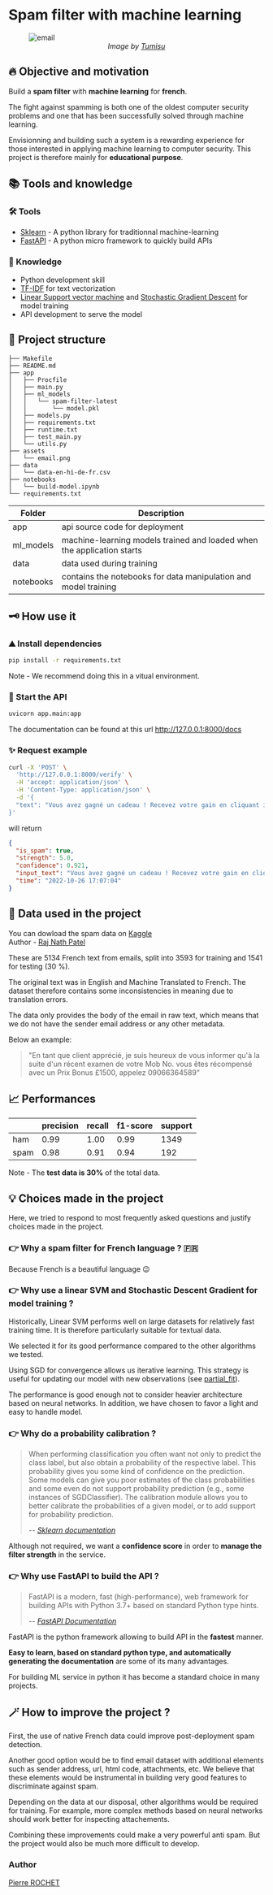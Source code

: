# Spam filter with machine learning

<figure>
  <img src="./assets/email.png" alt="email"/>
  <figcaption align="center"><i>Image by <a href="https://pixabay.com/fr/users/tumisu-148124/?utm_source=link-attribution&amp;utm_medium=referral&amp;utm_campaign=image&amp;utm_content=2362038">Tumisu</a></i></figcaption>
</figure>

## 🔥 Objective and motivation

Build a **spam filter** with **machine learning** for **french**.

The fight against spamming is both one of the oldest computer security problems and one that has been successfully solved through machine learning.

Envisionning and building such a system is a rewarding experience for those interested in applying machine learning to computer security. This project is therefore mainly for **educational purpose**.

## 📚 Tools and knowledge

### 🛠 Tools

- [Sklearn](https://scikit-learn.org/stable/) - A python library for traditionnal machine-learning
- [FastAPI](https://fastapi.tiangolo.com/) - A python micro framework to quickly build APIs

### 📖 Knowledge

- Python development skill
- [TF-IDF](https://en.wikipedia.org/wiki/Tf%E2%80%93idf) for text vectorization
- [Linear Support vector machine](https://en.wikipedia.org/wiki/Support_vector_machine) and [Stochastic Gradient Descent](https://en.wikipedia.org/wiki/Stochastic_gradient_descent) for model training
- API development to serve the model

## 🧩 Project structure

```
├── Makefile
├── README.md
├── app
│   ├── Procfile
│   ├── main.py
│   ├── ml_models
│   │   └── spam-filter-latest
│   │       └── model.pkl
│   ├── models.py
│   ├── requirements.txt
│   ├── runtime.txt
│   ├── test_main.py
│   └── utils.py
├── assets
│   └── email.png
├── data
│   └── data-en-hi-de-fr.csv
├── notebooks
│   └── build-model.ipynb
└── requirements.txt
```

| Folder    | Description                                                            |
| --------- | ---------------------------------------------------------------------- |
| app       | api source code for deployment                                         |
| ml_models | machine-learning models trained and loaded when the application starts |
| data      | data used during training                                              |
| notebooks | contains the notebooks for data manipulation and model training        |

## 🗝 How use it

### ⛰ Install dependencies

```bash
pip install -r requirements.txt
```

Note - We recommend doing this in a vitual environment.

### 🚀 Start the API

```bash
uvicorn app.main:app
```

The documentation can be found at this url http://127.0.0.1:8000/docs

### ✨ Request example

```bash
curl -X 'POST' \
  'http://127.0.0.1:8000/verify' \
  -H 'accept: application/json' \
  -H 'Content-Type: application/json' \
  -d '{
  "text": "Vous avez gagné un cadeau ! Recevez votre gain en cliquant ici !"
}'
```

will return

```json
{
  "is_spam": true,
  "strength": 5.0,
  "confidence": 0.921,
  "input_text": "Vous avez gagné un cadeau ! Recevez votre gain en cliquant ici !",
  "time": "2022-10-26 17:07:04"
}
```

## 💎 Data used in the project

You can dowload the spam data on [Kaggle](https://www.kaggle.com/datasets/rajnathpatel/multilingual-spam-data?resource=download)  
Author - [Raj Nath Patel](https://www.kaggle.com/rajnathpatel)

These are 5134 French text from emails, split into 3593 for training and 1541 for testing (30 %).

The original text was in English and Machine Translated to French. The dataset therefore contains some inconsistencies in meaning due to translation errors.

The data only provides the body of the email in raw text, which means that we do not have the sender email address or any other metadata.

Below an example:

> "En tant que client apprécié, je suis heureux de vous informer qu'à la suite d'un récent examen de votre Mob No. vous êtes récompensé avec un Prix Bonus £1500, appelez 09066364589"

## 📈 Performances

|      | precision | recall | f1-score | support |
| ---- | --------- | ------ | -------- | ------- |
| ham  | 0.99      | 1.00   | 0.99     | 1349    |
| spam | 0.98      | 0.91   | 0.94     | 192     |

Note - The **test data is 30%** of the total data.

## 💡 Choices made in the project

Here, we tried to respond to most frequently asked questions and justify choices made in the project.

### 👉 Why a spam filter for French language ? 🇫🇷

Because French is a beautiful language 😉

### 👉 Why use a linear SVM and Stochastic Descent Gradient for model training ?

Historically, Linear SVM performs well on large datasets for relatively fast training time. It is therefore particularly suitable for textual data.

We selected it for its good performance compared to the other algorithms we tested.

Using SGD for convergence allows us iterative learning. This strategy is useful for updating our model with new observations (see [partial_fit](https://scikit-learn.org/stable/modules/generated/sklearn.linear_model.SGDClassifier.html#sklearn.linear_model.SGDClassifier.partial_fit)).

The performance is good enough not to consider heavier architecture based on neural networks. In addition, we have chosen to favor a light and easy to handle model.

### 👉 Why do a probability calibration ?

> When performing classification you often want not only to predict the class label, but also obtain a probability of the respective label. This probability gives you some kind of confidence on the prediction. Some models can give you poor estimates of the class probabilities and some even do not support probability prediction (e.g., some instances of SGDClassifier). The calibration module allows you to better calibrate the probabilities of a given model, or to add support for probability prediction.
>
> -- [_Sklearn documentation_](https://scikit-learn.org/stable/modules/calibration.html)

Although not required, we want a **confidence score** in order to **manage the filter strength** in the service.

### 👉 Why use FastAPI to build the API ?

> FastAPI is a modern, fast (high-performance), web framework for building APIs with Python 3.7+ based on standard Python type hints.
>
> -- [_FastAPI Documentation_](https://fastapi.tiangolo.com/)

FastAPI is the python framework allowing to build API in the **fastest** manner.

**Easy to learn, based on standard python type, and automatically generating the documentation** are some of its many advantages.

For building ML service in python it has become a standard choice in many projects.

## 🪄 How to improve the project ?

First, the use of native French data could improve post-deployment spam detection.

Another good option would be to find email dataset with additional elements such as sender address, url, html code, attachments, etc. We believe that these elements would be instrumental in building very good features to discriminate against spam.

Depending on the data at our disposal, other algorithms would be required for training. For example, more complex methods based on neural networks should work better for inspecting attachements.

Combining these improvements could make a very powerful anti spam. But the project would also be much more difficult to develop.

### Author

[Pierre ROCHET](https://github.com/pierrerochet)
